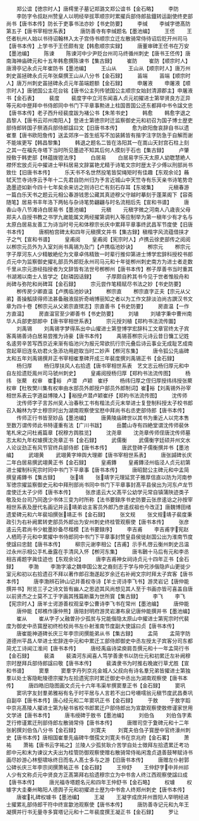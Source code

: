 <!-- { "loadSidebar": true } -->
　　郑公谊【徳宗时人】唐樗里子墓记郑潞文郑公谊书【金石略】
　　李防
　　李防字令叔赵州赞皇人以明经举拔萃顺宗时累擢兵部侍郎盐鐡转运副使终吏部尚书【唐书本传】防长于吏事书法亦妙【书史防要】
　　李缄
　　李缄字徳髙防第五子【唐书宰相世系表】
　　唐防善寺有李缄题名【墨池编】
　　王伾
　　王伾者杭州人始以书待诏翰林入太子宫侍书顺宗立迁左散骑常侍待诏后贬开州司马【唐书本传】上学书于王伾颇有宠【韩愈顺宗实録】
　　唐董审碑王伾书在万安【墨池编】
　　陈谏
　　陈谏河中少尹贬台州司马终循州刺史【唐书王伾传】唐南海神庙碑元和十五年韩愈撰陈谏书【集古録】
　　崔防
　　崔防【顺宗时人】唐滑亭记永贞元年崔防书【墨池编】
　　王山从
　　王山从【顺宗时人】唐万州刺史苖拯碑永贞元年张粲撰王山从八分书【金石録】
　　苖端
　　苖端【顺宗时人】唐万州刺史苖拯碑永贞元年苖端题额【金石録】
　　申屠液
　　申屠液【顺宗时人】唐虢国公主花台铭【唐书公主列传虢国公主顺宗女始封清源郡主】申屠液书【金石表】
　　裴度
　　裴度字中立河东闻喜人贞元初擢进士第举贤良方正异等元和中歴拜中书侍郎同中书门下平章事勲进上柱国晋国公还东都拜中书令諡文忠【唐书本传】老子西升经裴度跋为褚公书【朱芾书史】
　　韩愈
　　韩愈字退之昌黎人【唐书云邓州南阳人】登进士第徳宗时迁监察御史元和初召为国子博士歴吏部侍郎转国子祭酒兵部侍郎諡曰文【旧唐书本传】
　　愈为欧阳詹哀辞自书以遗崔羣【唐书欧阳詹传】送孟郊序一首生纸写不加装餙皆有揩字注字防急于自解而谢不能竢更写【韩昌黎集】
　　韩退之题名二皆在洛阳其一在嵩山天封宫石柱上刻之其一在福先寺塔下当时所见墨迹不知其后何人摸刻于石也【集古録】
　　卢肇授敎于韩吏部【林蕴拨镫法序】
　　白居易
　　白居易字乐天太原人幼聦慧絶人襟怀宏放贞元中擢进士甲科居易文辞冨艳尤精于诗笔文宗时歴太子少傅以刑部尚书致仕【旧唐书本传】
　　乐天书不名世然投笔皆契绳矩时有佳趣【东观余论】蘓轼天竺寺诗序云予年十二先君自防州归为予言近城山中天竺寺有乐天亲书诗笔势竒逸墨迹如新今四十七年矣余来访之则诗已亡有刻石存耳【东坡集】
　　元稹春游一篇白乐天书之题云元相公春游钱思公藏其真迹穆父守越时摹刻于蓬莱阁下【容斋随笔】居易书丰年洛下两帖与杂诗笔势翩翩与时名流相后先【宣和书谱】
　　唐香山寺八节滩诗白居易书【墨池编】
　　元稹
　　元稹字微之河南人八歳丧父母郑夫人自授书教之书学九嵗能属文两经擢第调判入等应制举为第一稹年少有才名与太原白居易友善工为诗当时号元和体穆宗长庆中累拜平章事终武昌军节度使【旧唐书本传】
　　唐桐柏宫碑太和四年元稹撰文并书【集古録】稹楷字风流蕴借挟才子之气【宣和书谱】
　　皇甫阅
　　皇甫阅【宪宗时人】卢携云徐吏部传之阅阅以栁宗元员外为入室刘尚书禹锡为及门【卢携临池妙诀】
　　栁宗元
　　栁宗元字子厚河东人少精敏絶伦为文章卓伟精致一时辈行推仰第进士博学宏辞科授校书郎贞元中为监察御史擢礼部员外郎贬永州司马元和十年徙栁州刺史南方为进士者走数千里从宗元游经指授者为文辞皆有法世号栁栁州【唐书本传】栁子厚善书当时重其书湖湘以南士人皆学之【赵璘因话録】
　　子厚颇自矜其书今见于世者惟般舟和尚碑与弥陀和尚碑耳【金石録】
　　宗元尝作笔精赋尽书法之妙【书史防要】
　　栁传房少卿直温【卢携临池妙诀】
　　栁宗直
　　栁宗直字正夫【宗元从父弟】善操觚牍得师法甚备融液屈折奇峭博丽知之者以为工作文辞淡泊尚古譔汉书文章为四十卷【栁宗元从父弟宗直殡志】宗直善书【书史防要】
　　房直温【一作方直温】
　　房直温官至少卿善书【书史防要】
　　刘埴
　　刘埴字秉中曹州南华人兵部吏部郎中【唐书宰相世系表】
　　宗元授刘植【郑枃书法流传圗】
　　刘禹锡
　　刘禹锡字梦得系出中山擢进士第登博学宏辞科工文章官终太子宾客禹锡善诗白居易尝推为诗豪【唐书本传】
　　禹锡荅栁宗元诗云昔日慵工记姓名逺劳辛苦写西京近来渐有临池兴为报元常欲抗行宗元叠后诗云事业无成耻艺成南宫起草旧连名劝君火急添功用趂取当时二妙声【栁河东集】
　　唐令狐公先庙碑太和五年刘禹锡撰并正书宰相崔羣碑开成三年裴度撰刘禹锡正书【金石録】
　　杨归厚
　　杨归厚扶风人右拾遗【唐书宰相世系表　艺文志云杨归厚元和中自左拾遗贬鳯州司马虢州刺史】
　　皇甫阅授杨归厚【郑枃书法流传图】
　　杨纬　张藂　权审　崔裕　卢潜　卢颖　崔纾
　　杨纬归厚之侄归厚授纬纬授张藂权审【杜牧樊川集有权审由水部员外郎授户部员外郎制词】崔裕【刘禹锡外孙宰相世系表云字道益博陵人】裕授卢潜卢颖崔纾【郑枃书法流传图】
　　沈传师
　　沈传师字子言苏州吴人治春秋工书有楷法贞元末举进士复登制科授太子校书郎召入翰林为学士穆宗时出为湖南观察使宝厯中拜尚书右丞吏部侍郎【唐书本传】
　　传师正行书皆至妙品【墨池编】
　　唐黄陵庙碑世以其书为重近人以完本售至数万谓传师此书特谨重有法【广川书跋】
　　岳麓山寺有四絶堂谓沈传师裴休笔札宋之问杜甫篇章【祝穆方舆胜览】
　　沈尧章
　　沈尧章传师侄唐沈传师墓志太和九年权璩撰沈尧章正书【金石録】
　　武儒衡
　　武儒衡字廷硕并州文水人论议劲正有风节官终兵部侍郎【唐书本传】
　　唐武登碑子儒衡撰并书【墨池编】
　　武翊黄
　　武翊黄字坤舆大理卿【唐书宰相世系表】
　　唐张諴碑长庆二年白居易撰武翊黄正书【金石録】
　　皇甫鏄
　　皇甫鏄泾州临泾人贞元初第进士擢制科宪宗时同中书门下平章事【唐书本传】
　　唐昭懿公主碑元和中孟简撰皇甫鏄书【集古録】
　　张靖
　　张靖字元理延赏子雅厚信直以防为河南参军徳宗擢监察御史元和中拜刑部尚书同中书门下平章事封髙平县侯出为河东卢龙节度使迁太子少师【唐书本传】
　　张彦逺云大父髙平公幼学元常自镇蒲陜迹类子敬及处台司乃同逸少书体三变为时所称【法书要録序书史防要云张彦逺谂之孙按宰相世系表及歴代名画记并云靖弟谂主客员外郎乃彦逺叔祖也今改正】唐魏博田绪遗爱碑元和六年裴垍撰张靖正书【金石録】
　　张文规
　　张文规靖子裴度秉政引为右补阙累转吏部员外郎出为安州刺史终桂管观察使【唐书本传】
　　张彦逺云先君尚书少躭墨妙备尽楷模【法书要録序】
　　李吉甫
　　李吉甫字宪赵人栖筠子元和中累擢中书侍郎同中书门下平章事封赞皇县侯徙赵国公出为淮南节度使諡曰忠懿【唐书本传】
　　柳宗元谢李相公【吉甫】示手札啓云衡州刺史吕温过永州示相公手札垂露在手清风入怀【栁河东集】
　　唐韦鶠十马后有元和李丞相吉甫题字眞佳迹也【东观余论】
　　唐李吉甫神女祠诗贞元十四年正书【金石録】
　　李渤
　　李渤字濬之魏申国公发之裔刻志于学与仲兄渉偕隐庐山更徙少室元和初以右拾遗召不拜以著作郎召渤遂起岁余迁右补阙文宗时拜太子宾客【唐书本传】
　　唐李渤辨石钟山记并善权寺诗【羊士谔诗李飞书】游灵岩记【唐仲能撰并书】附览三子之诗文皆有幽人之思迹其风尚想见其人至于书画亦皆可喜盖自唐以前贤杰之士莫不工于字画其残篇断藁为世所寳【集古録】
　　李飞
　　李飞【宪宗时人】唐羊士谔游善权观呈李公曹诗李飞书在常州【墨池编】
　　唐仲能
　　唐仲能【郑樵作康仲熊】唐陪封明府游灵岩瀑布泉记唐仲能撰并书【墨池编】
　　崔从
　　崔从字子乂融曽孙少孤贫与兄能偕隐太原山中擢进士第宪宗时代裴度为御史中丞寳歴初终检校尚书左仆射淮南节度副大使諡曰贞【唐书本传】
　　唐崔能神道碑长庆三年李宗闵撰能弟从书【集古録】
　　孟简
　　孟简字防道德州平昌人举进士宏辞连中元和中累迁工部侍郎御史中丞左授太子宾客分司东都简尤工诗闻江淮间【唐书本传】
　　唐经禹庙诗梁庾肩吾撰元和十一年孟简行书【金石録】
　　裴潾
　　裴潾河东闻喜人笃学善隶书以防仕元和初累迁左补阙穆宗时歴拜兵部侍郎諡曰敬【唐书本传】
　　裴潾隶书为时推右晚嵗行草尤胜【宣和书谱】
　　窦羣
　　窦羣字丹列京兆金城人父叔向有诗名羣兄弟皆擢进士第独羣以处士客隐毗陵德宗擢为左拾遗宪宗时累迁御史中丞出为湖南观察使【唐书本传】
　　唐四皓旧隐图画文贞元十六年韦渠牟撰窦羣正书【金石録】
　　窦巩
　　窦巩字友封羣弟雅裕有名于时平居与人言若不出口号嗫嚅翁元稹节度武昌奏巩自副卒【唐书本传】唐心经元和二年窦巩正书【金石録】
　　于敖
　　于敖字蹈中京兆髙陵人擢进士第为秘书省校书郎累迁户部侍郎出为宣歙观察使敖修谨家世用文学进【唐书本传】
　　唐韦绶碑于敖书【墨池编】
　　刘伯刍
　　刘伯刍字素芝行修谨累迁刑部侍郎左散骑常侍【唐书本传】
　　唐赠司空于夐碑元和十二年张躬撰刘伯刍八分书【金石録】
　　刘寛夫
　　刘寛夫伯刍子寳歴中官终濠州刺史【唐书本传】唐相国崔羣先庙碑牛僧孺文刘寛夫书在京兆府【金石畧】
　　萧祐
　　萧祐【唐书云字祐之】兰陵人少孤贫耿介苦学自处士徴拜左拾遗累迁考功郎中元和末为谏议大夫出为桂管防御观察使赠右散骑常侍祐闲澹贞退善鼓琴赋诗书画尽妙游心林壑啸咏终日而名人髙士多与之游【旧唐书本传】
　　唐赠左仆射郭公碑长庆三年李宗闵撰萧祐正书【金石録】
　　王仲舒
　　王仲舒字中并州祁人少有文称贞元中贤良方正髙第拜右拾遗穆宗立为中书舎人终江西观察使諡曰成【唐书本传】
　　唐光福寺塔题名元和四年王仲舒书【金石略】
　　权璩
　　权璩字大圭秦州略阳人德舆子元和初擢进士歴为中书舎人终郑州刺史【唐书本传】
　　唐崔礼碑权璩书【墨池编】
　　王凝
　　王凝字成庶并州晋阳人举明经进士擢累礼部侍郎干符中终宣歙池观察使【唐书本传】
　　唐防善寺记元和九年王凝撰并行书无量寺多寳塔记元和十二年裴度撰王凝正书【金石録】
　　罗让
